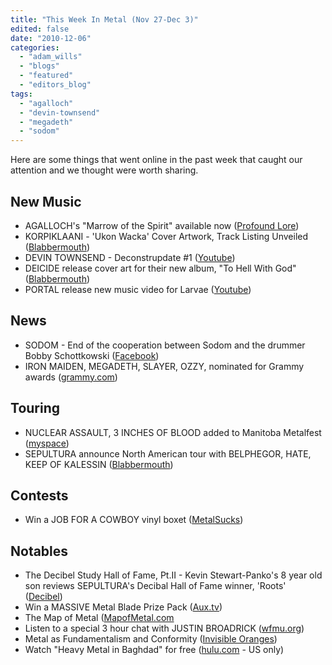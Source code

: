 ```yaml
---
title: "This Week In Metal (Nov 27-Dec 3)"
edited: false
date: "2010-12-06"
categories:
  - "adam_wills"
  - "blogs"
  - "featured"
  - "editors_blog"
tags:
  - "agalloch"
  - "devin-townsend"
  - "megadeth"
  - "sodom"
---
```


Here are some things that went online in the past week that caught our attention and we thought were worth sharing.

## New Music

- AGALLOCH's "Marrow of the Spirit" available now ([Profound Lore](http://www.profoundlorerecords.com/index.php?option=com_ezcatalog&task=detail&id=681&Itemid=99999999))
- KORPIKLAANI - 'Ukon Wacka' Cover Artwork, Track Listing Unveiled ([Blabbermouth](http://www.roadrunnerrecords.com/blabbermouth.net/news.aspx?mode=Article&newsitemID=150128&utm_source=feedburner&utm_medium=feed&utm_campaign=Feed:+blabbermouth+(Blabbermouth.net's+Daily+Headlines)))
- DEVIN TOWNSEND - Deconstrupdate #1 ([Youtube](http://www.youtube.com/watch?v=bNVg7PixJuo))
- DEICIDE release cover art for their new album, "To Hell With God" ([Blabbermouth](http://www.roadrunnerrecords.com/blabbermouth.net/news.aspx?mode=Article&newsitemID=150269))
- PORTAL release new music video for Larvae ([Youtube](http://www.youtube.com/watch?v=RmeRlIhPdUc))

## News

- SODOM - End of the cooperation between Sodom and the drummer Bobby Schottkowski ([Facebook](http://www.facebook.com/note.php?note_id=164757973559237))
- IRON MAIDEN, MEGADETH, SLAYER, OZZY, nominated for Grammy awards ([grammy.com](http://www.grammy.com/nominees?year=2010&genre=31))

## Touring

- NUCLEAR ASSAULT, 3 INCHES OF BLOOD added to Manitoba Metalfest ([myspace](http://www.myspace.com/manitobametalfest08))
- SEPULTURA announce North American tour with BELPHEGOR, HATE, KEEP OF KALESSIN ([Blabbermouth](http://www.roadrunnerrecords.com/blabbermouth.net/news.aspx?mode=Article&newsitemID=150340))

## Contests

- Win a JOB FOR A COWBOY vinyl boxet ([MetalSucks](http://www.metalsucks.net/2010/12/01/contest-win-a-job-for-a-cowboy-ruination-colored-3x-vinyl-cd-box-set/))

## Notables

- The Decibel Study Hall of Fame, Pt.II - Kevin Stewart-Panko's 8 year old son reviews SEPULTURA's Decibal Hall of Fame winner, 'Roots' ([Decibel](http://www.decibelmagazine.com/featured/the-decibel-study-hall-of-fame-pt-ii/))
- Win a MASSIVE Metal Blade Prize Pack ([Aux.tv](http://www.aux.tv/newmusic/contests/win-a-massive-metal-blade-prize-pack/))
- The Map of Metal ([MapofMetal.com](http://mapofmetal.com/)
- Listen to a special 3 hour chat with JUSTIN BROADRICK ([wfmu.org](http://www.wfmu.org/playlists/DK))
- Metal as Fundamentalism and Conformity ([Invisible Oranges](http://www.invisibleoranges.com/2010/12/metal-as-fundamentalism-and-conformity/))
- Watch "Heavy Metal in Baghdad" for free ([hulu.com](http://www.hulu.com/watch/76543/heavy-metal-in-baghdad) - US only)
